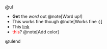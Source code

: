 @ul

- **Get** the *word* out @note[Word up!]
- This works fine though @note[Works fine :)]
- This [link](https://www.google.com)
- <span style="color:red">this</span>? @note[Add color]

@ulend


